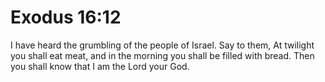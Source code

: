 # Exodus 16:12

I have heard the grumbling of the people of Israel. Say to them, At twilight you shall eat meat, and in the morning you shall be filled with bread. Then you shall know that I am the Lord your God.
